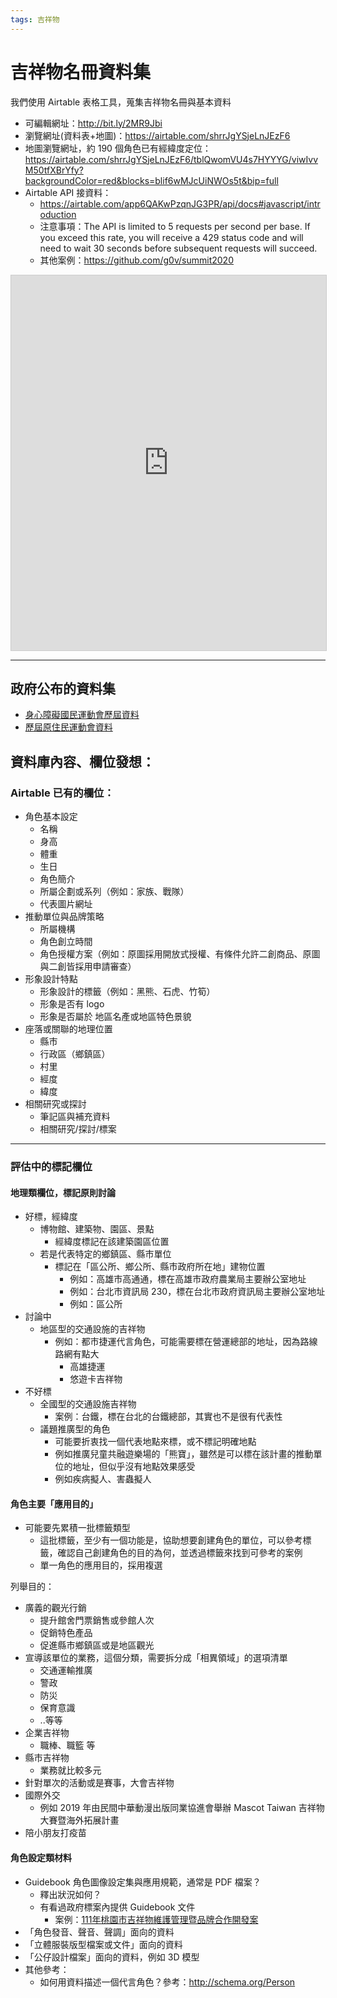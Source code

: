 ```yaml
---
tags: 吉祥物
---
```


# 吉祥物名冊資料集

我們使用 Airtable 表格工具，蒐集吉祥物名冊與基本資料
- 可編輯網址：http://bit.ly/2MR9Jbi 
- 瀏覽網址(資料表+地圖)：https://airtable.com/shrrJgYSjeLnJEzF6
- 地圖瀏覽網址，約 190 個角色已有經緯度定位：https://airtable.com/shrrJgYSjeLnJEzF6/tblQwomVU4s7HYYYG/viwIvvM50tfXBrYfy?backgroundColor=red&blocks=blif6wMJcUiNWOs5t&bip=full
- Airtable API 接資料：
    - https://airtable.com/app6QAKwPzqnJG3PR/api/docs#javascript/introduction
    - 注意事項：The API is limited to 5 requests per second per base. If you exceed this rate, you will receive a 429 status code and will need to wait 30 seconds before subsequent requests will succeed.
    - 其他案例：https://github.com/g0v/summit2020

<iframe class="airtable-embed" src="https://airtable.com/embed/shrrJgYSjeLnJEzF6?backgroundColor=red" frameborder="0" onmousewheel="" width="100%" height="600" style="background: transparent; border: 1px solid #ccc;"></iframe>


---
## 政府公布的資料集
- [身心障礙國民運動會歷屆資料](https://data.gov.tw/dataset/6527)
- [歷屆原住民運動會資料](https://data.gov.tw/dataset/6526)

## 資料庫內容、欄位發想：

### Airtable 已有的欄位：

- 角色基本設定
    - 名稱
    - 身高
    - 體重
    - 生日
    - 角色簡介
    - 所屬企劃或系列（例如：家族、戰隊）
    - 代表圖片網址
- 推動單位與品牌策略
    - 所屬機構
    - 角色創立時間
    - 角色授權方案（例如：原圖採用開放式授權、有條件允許二創商品、原圖與二創皆採用申請審查）
- 形象設計特點
    - 形象設計的標籤（例如：黑熊、石虎、竹筍）
    - 形象是否有 logo
    - 形象是否屬於 地區名產或地區特色景貌
- 座落或關聯的地理位置
    - 縣市
    - 行政區（鄉鎮區）
    - 村里
    - 經度
    - 緯度
- 相關研究或探討
    - 筆記區與補充資料
    - 相關研究/探討/標案

---
### 評估中的標記欄位

#### 地理類欄位，標記原則討論

- 好標，經緯度
    - 博物館、建築物、園區、景點
        - 經緯度標記在該建築園區位置
    - 若是代表特定的鄉鎮區、縣市單位
        - 標記在「區公所、鄉公所、縣市政府所在地」建物位置
            - 例如：高雄市高通通，標在高雄市政府農業局主要辦公室地址
            - 例如：台北市資訊局 230，標在台北市政府資訊局主要辦公室地址
            - 例如：區公所
- 討論中
    - 地區型的交通設施的吉祥物
        - 例如：都市捷運代言角色，可能需要標在營運總部的地址，因為路線路網有點大
            - 高雄捷運
            - 悠遊卡吉祥物
- 不好標
    - 全國型的交通設施吉祥物
        - 案例：台鐵，標在台北的台鐵總部，其實也不是很有代表性
    - 議題推廣型的角色
        - 可能要折衷找一個代表地點來標，或不標記明確地點
        - 例如推廣兒童共融遊樂場的「熊寶」，雖然是可以標在該計畫的推動單位的地址，但似乎沒有地點效果感受
        - 例如疾病擬人、害蟲擬人

#### 角色主要「應用目的」
- 可能要先累積一批標籤類型
    - 這批標籤，至少有一個功能是，協助想要創建角色的單位，可以參考標籤，確認自己創建角色的目的為何，並透過標籤來找到可參考的案例
    - 單一角色的應用目的，採用複選

列舉目的：
- 廣義的觀光行銷
    - 提升館舍門票銷售或參館人次
    - 促銷特色產品
    - 促進縣市鄉鎮區或是地區觀光
- 宣導該單位的業務，這個分類，需要拆分成「相異領域」的選項清單
    - 交通運輸推廣
    - 警政
    - 防災
    - 保育意識
    - ..等等
- 企業吉祥物
    - 職棒、職籃 等
- 縣市吉祥物
    - 業務就比較多元
- 針對單次的活動或是賽事，大會吉祥物
- 國際外交
    - 例如 2019 年由民間中華動漫出版同業協進會舉辦 Mascot Taiwan 吉祥物大賽暨海外拓展計畫
- 陪小朋友打疫苗


#### 角色設定類材料
- Guidebook 角色圖像設定集與應用規範，通常是 PDF 檔案？
    - 釋出狀況如何？
    - 有看過政府標案內提供 Guidebook 文件
        - 案例：[111年桃園市吉祥物維護管理暨品牌合作開發案](https://airtable.com/shrrJgYSjeLnJEzF6/tblbBMrbuRF1VSwuw/viwa78BHKDLbBPfX7/recP9FXb1IatZXdpD?blocks=hide)
- 「角色發音、聲音、聲調」面向的資料
- 「立體服裝版型檔案或文件」面向的資料
- 「公仔設計檔案」面向的資料，例如 3D 模型
- 其他參考：
    - 如何用資料描述一個代言角色？參考：http://schema.org/Person
